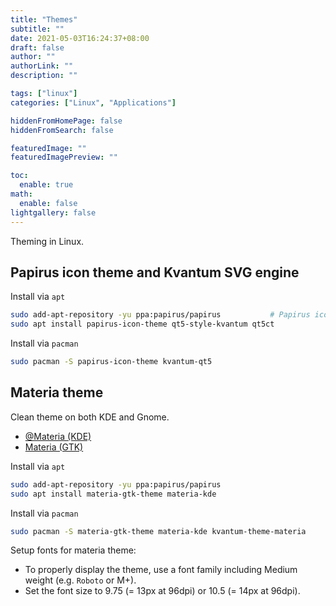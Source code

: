 ```yaml
---
title: "Themes"
subtitle: ""
date: 2021-05-03T16:24:37+08:00
draft: false
author: ""
authorLink: ""
description: ""

tags: ["linux"]
categories: ["Linux", "Applications"]

hiddenFromHomePage: false
hiddenFromSearch: false

featuredImage: ""
featuredImagePreview: ""

toc:
  enable: true
math:
  enable: false
lightgallery: false
---
```


Theming in Linux.

<!--more-->

## Papirus icon theme and Kvantum SVG engine

Install via `apt`

```bash
sudo add-apt-repository -yu ppa:papirus/papirus           # Papirus icon theme
sudo apt install papirus-icon-theme qt5-style-kvantum qt5ct
```

Install via `pacman`

```bash
sudo pacman -S papirus-icon-theme kvantum-qt5
```

## Materia theme

Clean theme on both KDE and Gnome.

- [@Materia (KDE)](https://github.com/PapirusDevelopmentTeam/materia-kde)
- [Materia (GTK)](https://github.com/nana-4/materia-theme)

Install via `apt`

```bash
sudo add-apt-repository -yu ppa:papirus/papirus
sudo apt install materia-gtk-theme materia-kde
```

Install via `pacman`

```bash
sudo pacman -S materia-gtk-theme materia-kde kvantum-theme-materia
```

Setup fonts for materia theme:

- To properly display the theme, use a font family including Medium weight (e.g. `Roboto` or M+).
- Set the font size to 9.75 (= 13px at 96dpi) or 10.5 (= 14px at 96dpi).

